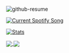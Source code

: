 ![github-resume](https://github.com/user-attachments/assets/3c9adc64-dd45-4917-a884-c80133f2559a)

<a href="https://0fflineDocs.pythonanywhere.com/?spin=true&eq_color=rainbow&theme=dark">
  <img
    src="https://0fflineDocs.pythonanywhere.com/?spin=true&eq_color=rainbow&theme=dark"
    alt="Current Spotify Song"
  />
</a>

[![Stats](https://github-readme-stats.vercel.app/api?username=0fflinedocs&hide=contribs,prs&show_icons=true&theme=dracula)](https://github.com/0fflinedocs/github-readme-stats)

[//]: ![tool-eye](https://github.com/user-attachments/assets/8e79536d-72b7-497e-b8c7-b6205269ed77)

<a href="https://github.com/0fflineDocs/Microsoft-Entra">
  <!-- Change the `github-readme-stats.anuraghazra1.vercel.app` to `github-readme-stats.vercel.app`  -->
  <img align="center" src="https://github-readme-stats.anuraghazra1.vercel.app/api/pin/?username=0fflineDocs&repo=Microsoft-Entra&theme=tokyonight" />
</a>    

<a href="https://github.com/0fflineDocs/KQL/">
  <!-- Change the `github-readme-stats.anuraghazra1.vercel.app` to `github-readme-stats.vercel.app`  -->
  <img align="center" src="https://github-readme-stats.anuraghazra1.vercel.app/api/pin/?username=0fflineDocs&repo=KQL&theme=gruvbox" />
</a>
